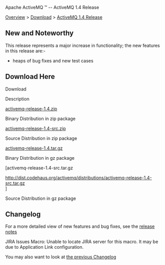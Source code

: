 Apache ActiveMQ ™ -- ActiveMQ 1.4 Release 

[Overview](overview.html) > [Download](download.html) > [ActiveMQ 1.4 Release](activemq-14-release.html)


New and Noteworthy
------------------

This release represents a major increase in functionality; the new features in this release are:-

*   heaps of bug fixes and new test cases

Download Here
-------------

Download

Description

[activemq-release-1.4.zip](http://dist.codehaus.org/activemq/distributions/activemq-release-1.4.zip)

Binary Distribution in zip package

[activemq-release-1.4-src.zip](http://dist.codehaus.org/activemq/distributions/activemq-release-1.4-src.zip)

Source Distribution in zip package

[activemq-release-1.4.tar.gz](http://dist.codehaus.org/activemq/distributions/activemq-release-1.4.tar.gz)

Binary Distribution in gz package

\[activemq-release-1.4-src.tar.gz

http://dist.codehaus.org/activemq/distributions/activemq-release-1.4-src.tar.gz  
\]

Source Distribution in gz package

Changelog
---------

For a more detailed view of new features and bug fixes, see the [release notes](http://jira.activemq.org/jira/secure/ReleaseNote.jspa?version=11390&styleName=Html&projectId=10520&Create=Create)

JIRA Issues Macro: Unable to locate JIRA server for this macro. It may be due to Application Link configuration.

You may also want to look at [the previous Changelog](activemq-13-release.html)

